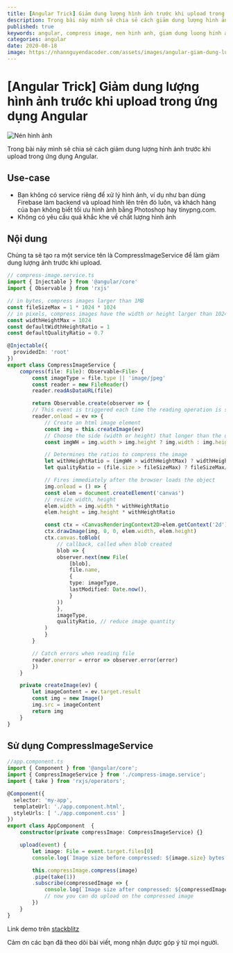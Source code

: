 ```yaml
---
title: [Angular Trick] Giảm dung lượng hình ảnh trước khi upload trong ứng dụng Angular
description: Trong bài này mình sẽ chia sẻ cách giảm dung lượng hình ảnh trước khi upload trong ứng dụng Angular.
published: true
keywords: angular, compress image, nen hinh anh, giam dung luong hinh anh
categories: angular
date: 2020-08-18
image: https://nhannguyendacoder.com/assets/images/angular-giam-dung-luong-hinh-anh-truoc-khi-upload-trong-ung-dung-angular/nen-hinh-anh.jpg
---
```


# [Angular Trick] Giảm dung lượng hình ảnh trước khi upload trong ứng dụng Angular

![Nén hình ảnh](../assets/images/angular-giam-dung-luong-hinh-anh-truoc-khi-upload-trong-ung-dung-angular/nen-hinh-anh.jpg)

Trong bài này mình sẽ chia sẻ cách giảm dung lượng hình ảnh trước khi upload trong ứng dụng Angular.

## Use-case

- Bạn không có service riêng để xử lý hình ảnh, ví dụ như bạn dùng Firebase làm backend và upload hình lên trên đó luôn, và khách hàng của bạn không biết tối ưu hình ảnh bằng Photoshop hay tinypng.com.
- Không có yêu cầu quá khắc khe về chất lượng hình ảnh

## Nội dung

Chúng ta sẽ tạo ra một service tên là CompressImageService để làm giảm dung lượng ảnh trước khi upload.

```typescript
// compress-image.service.ts
import { Injectable } from '@angular/core'
import { Observable } from 'rxjs'

// in bytes, compress images larger than 1MB
const fileSizeMax = 1 * 1024 * 1024
// in pixels, compress images have the width or height larger than 1024px
const widthHeightMax = 1024
const defaultWidthHeightRatio = 1
const defaultQualityRatio = 0.7

@Injectable({
  providedIn: 'root'
})
export class CompressImageService {
    compress(file: File): Observable<File> {
        const imageType = file.type || 'image/jpeg'
        const reader = new FileReader()
        reader.readAsDataURL(file)

        return Observable.create(observer => {
        // This event is triggered each time the reading operation is successfully completed.
        reader.onload = ev => {
            // Create an html image element
            const img = this.createImage(ev)
            // Choose the side (width or height) that longer than the other
            const imgWH = img.width > img.height ? img.width : img.height

            // Determines the ratios to compress the image
            let withHeightRatio = (imgWH > widthHeightMax) ? widthHeightMax/imgWH : defaultWidthHeightRatio
            let qualityRatio = (file.size > fileSizeMax) ? fileSizeMax/file.size : defaultQualityRatio

            // Fires immediately after the browser loads the object
            img.onload = () => { 
            const elem = document.createElement('canvas')
            // resize width, height
            elem.width = img.width * withHeightRatio
            elem.height = img.height * withHeightRatio

            const ctx = <CanvasRenderingContext2D>elem.getContext('2d')
            ctx.drawImage(img, 0, 0, elem.width, elem.height)
            ctx.canvas.toBlob(
                // callback, called when blob created
                blob => { 
                observer.next(new File(
                    [blob],
                    file.name,
                    {
                    type: imageType,
                    lastModified: Date.now(),
                    }
                ))
                },
                imageType,
                qualityRatio, // reduce image quantity 
            )
            }
        }

        // Catch errors when reading file
        reader.onerror = error => observer.error(error)
        })
    }

    private createImage(ev) {
        let imageContent = ev.target.result
        const img = new Image()
        img.src = imageContent
        return img
    }
}
```

## Sử dụng CompressImageService

```typescript
//app.component.ts
import { Component } from '@angular/core';
import { CompressImageService } from './compress-image.service';
import { take } from 'rxjs/operators';

@Component({
  selector: 'my-app',
  templateUrl: './app.component.html',
  styleUrls: [ './app.component.css' ]
})
export class AppComponent  {
    constructor(private compressImage: CompressImageService) {}

    upload(event) {
        let image: File = event.target.files[0]
        console.log(`Image size before compressed: ${image.size} bytes.`)

        this.compressImage.compress(image)
        .pipe(take(1))
        .subscribe(compressedImage => {
            console.log(`Image size after compressed: ${compressedImage.size} bytes.`)
            // now you can do upload on the compressed image 
        })
    }
}

```

Link demo trên [stackblitz](https://stackblitz.com/edit/angular-compress-image?file=src/app/app.component.ts)

Cảm ơn các bạn đã theo dõi bài viết, mong nhận được góp ý từ mọi người.

